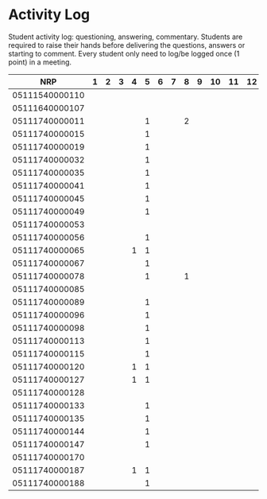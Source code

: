 # Activity Log
Student activity log: questioning, answering, commentary. Students are required to raise their hands before delivering the questions, answers or starting to comment. Every student only need to log/be logged once (1 point) in a meeting.

| NRP            | 1 | 2 | 3 | 4 | 5 | 6 | 7 | 8 | 9 | 10 | 11 | 12 | 13 | 14 | 15 | 16 |
|----------------|---|---|---|---|---|---|---|---|---|----|----|----|----|----|----|----|
| 05111540000110 |   |   |   |   |   |   |   |   |   |    |    |    |    |    |    |    |
| 05111640000107 |   |   |   |   |   |   |   |   |   |    |    |    |    |    |    |    |
| 05111740000011 |   |   |   |   | 1 |   |   | 2 |   |    |    |    |    |    |    |    |
| 05111740000015 |   |   |   |   | 1 |   |   |   |   |    |    |    |    |    |    |    |
| 05111740000019 |   |   |   |   | 1 |   |   |   |   |    |    |    |    |    |    |    |
| 05111740000032 |   |   |   |   | 1 |   |   |   |   |    |    |    |    |    |    |    |
| 05111740000035 |   |   |   |   | 1 |   |   |   |   |    |    |    |    |    |    |    |
| 05111740000041 |   |   |   |   | 1 |   |   |   |   |    |    |    |    |    |    |    |
| 05111740000045 |   |   |   |   | 1 |   |   |   |   |    |    |    |    |    |    |    |
| 05111740000049 |   |   |   |   | 1 |   |   |   |   |    |    |    |  1 |    |    |    |
| 05111740000053 |   |   |   |   |   |   |   |   |   |    |    |    |    |    |    |    |
| 05111740000056 |   |   |   |   | 1 |   |   |   |   |    |    |    |    |    |    |    |
| 05111740000065 |   |   |   | 1 | 1 |   |   |   |   |    |    |    |    |    |    |    |
| 05111740000067 |   |   |   |   | 1 |   |   |   |   |    |    |    |    |    |    |    |
| 05111740000078 |   |   |   |   | 1 |   |   | 1 |   |    |    |    |    |    |    |    |
| 05111740000085 |   |   |   |   |   |   |   |   |   |    |    |    |    |    |    |    |
| 05111740000089 |   |   |   |   | 1 |   |   |   |   |    |    |    |    |    |    |    |
| 05111740000096 |   |   |   |   | 1 |   |   |   |   |    |    |    |    |    |    |    |
| 05111740000098 |   |   |   |   | 1 |   |   |   |   |    |    |    |    |    |    |    |
| 05111740000113 |   |   |   |   | 1 |   |   |   |   |    |    |    |    |    |    |    |
| 05111740000115 |   |   |   |   | 1 |   |   |   |   |    |    |    |    |    |    |    |
| 05111740000120 |   |   |   | 1 | 1 |   |   |   |   |    |    |    |    |    |  1 |    |
| 05111740000127 |   |   |   | 1 | 1 |   |   |   |   |    |    |    |    |    |    |    |
| 05111740000128 |   |   |   |   |   |   |   |   |   |    |    |    |    |    |    |    |
| 05111740000133 |   |   |   |   | 1 |   |   |   |   |    |    |    |    |    |    |    |
| 05111740000135 |   |   |   |   | 1 |   |   |   |   |    |    |    |    |    |    |    |
| 05111740000144 |   |   |   |   | 1 |   |   |   |   |    |    |    |    |    |    |    |
| 05111740000147 |   |   |   |   | 1 |   |   |   |   |    |    |    |    |    |    |    |
| 05111740000170 |   |   |   |   |   |   |   |   |   |    |    |    |    |    |    |    |
| 05111740000187 |   |   |   | 1 | 1 |   |   |   |   |    |    |    |    |    |    |    |
| 05111740000188 |   |   |   |   | 1 |   |   |   |   |    |    |    |    |    |    |    |
